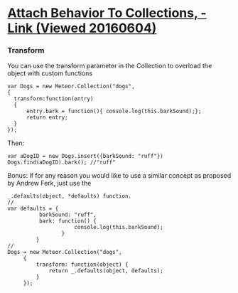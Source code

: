 # [Attach Behavior To Collections, - Link (Viewed 20160604)](http://stackoverflow.com/a/21546609/5596582)
### Transform
You can use the transform parameter in the Collection to overload the object with custom functions
```
var Dogs = new Meteor.Collection("dogs",
{
  transform:function(entry)
  {
      entry.bark = function(){ console.log(this.barkSound);};
      return entry;
  }
});
```
Then:
```
var aDogID = new Dogs.insert({barkSound: "ruff"})
Dogs.find(aDogID).bark(); //"ruff"
```


Bonus: If for any reason you would like to use a similar concept as proposed by Andrew Ferk, just use the
```
_.defaults(object, *defaults) function.
//
var defaults = {
          barkSound: "ruff",
          bark: function() {
                     console.log(this.barkSound);
                 }
         }
//
Dogs = new Meteor.Collection("dogs",
     {
         transform: function(object) {
             return _.defaults(object, defaults);
         }
     });
```
